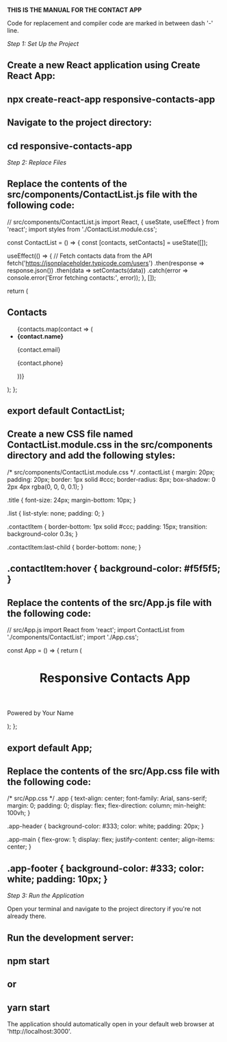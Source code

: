 **THIS IS THE MANUAL FOR THE CONTACT APP**

Code for replacement and compiler code are marked in between dash '-' line.

*Step 1: Set Up the Project*

Create a new React application using Create React App:
---------------------------------------------
npx create-react-app responsive-contacts-app
---------------------------------------------

Navigate to the project directory:
---------------------------------------------
cd responsive-contacts-app
---------------------------------------------

*Step 2: Replace Files*

Replace the contents of the src/components/ContactList.js file with the following code:
---------------------------------------------------------------------------------
// src/components/ContactList.js
import React, { useState, useEffect } from 'react';
import styles from './ContactList.module.css';

const ContactList = () => {
  const [contacts, setContacts] = useState([]);

  useEffect(() => {
    // Fetch contacts data from the API
    fetch('https://jsonplaceholder.typicode.com/users')
      .then(response => response.json())
      .then(data => setContacts(data))
      .catch(error => console.error('Error fetching contacts:', error));
  }, []);

  return (
    <div className={styles.contactList}>
      <h2 className={styles.title}>Contacts</h2>
      <ul className={styles.list}>
        {contacts.map(contact => (
          <li key={contact.id} className={styles.contactItem}>
            <strong>{contact.name}</strong>
            <p>{contact.email}</p>
            <p>{contact.phone}</p>
          </li>
        ))}
      </ul>
    </div>
  );
};

export default ContactList;
--------------------------------------------------------------------------------

Create a new CSS file named ContactList.module.css in the src/components directory and add the following styles:
--------------------------------------------------------------------------------
/* src/components/ContactList.module.css */
.contactList {
  margin: 20px;
  padding: 20px;
  border: 1px solid #ccc;
  border-radius: 8px;
  box-shadow: 0 2px 4px rgba(0, 0, 0, 0.1);
}

.title {
  font-size: 24px;
  margin-bottom: 10px;
}

.list {
  list-style: none;
  padding: 0;
}

.contactItem {
  border-bottom: 1px solid #ccc;
  padding: 15px;
  transition: background-color 0.3s;
}

.contactItem:last-child {
  border-bottom: none;
}

.contactItem:hover {
  background-color: #f5f5f5;
}
----------------------------------------------------------------------------------

Replace the contents of the src/App.js file with the following code:
----------------------------------------------------------------------------------
// src/App.js
import React from 'react';
import ContactList from './components/ContactList';
import './App.css';

const App = () => {
  return (
    <div className="app">
      <header className="app-header">
        <h1>Responsive Contacts App</h1>
      </header>
      <main className="app-main">
        <ContactList />
      </main>
      <footer className="app-footer">
        <p>Powered by Your Name</p>
      </footer>
    </div>
  );
};

export default App;
----------------------------------------------------------------------------------

Replace the contents of the src/App.css file with the following code:
----------------------------------------------------------------------------------
/* src/App.css */
.app {
  text-align: center;
  font-family: Arial, sans-serif;
  margin: 0;
  padding: 0;
  display: flex;
  flex-direction: column;
  min-height: 100vh;
}

.app-header {
  background-color: #333;
  color: white;
  padding: 20px;
}

.app-main {
  flex-grow: 1;
  display: flex;
  justify-content: center;
  align-items: center;
}

.app-footer {
  background-color: #333;
  color: white;
  padding: 10px;
}
-----------------------------------------------------------------------------------

*Step 3: Run the Application*

Open your terminal and navigate to the project directory if you're not already there.

Run the development server:
---------------------------------------
npm start
---------------------------------------
or
---------------------------------------
yarn start
---------------------------------------

The application should automatically open in your default web browser at 'http://localhost:3000'.
